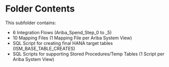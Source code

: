 # Folder Contents

This subfolder contains:
* 6 Integration Flows (Ariba_Spend_Step_0 to _5) 
* 10 Mapping Files (1 Mapping File per Ariba System View)
* SQL Script for creating final HANA target tables (ISM_BASE_TABLE_CREATES)
* SQL Scripts for supporting Stored Procedures/Temp Tables (1 Script per Ariba System View) 

